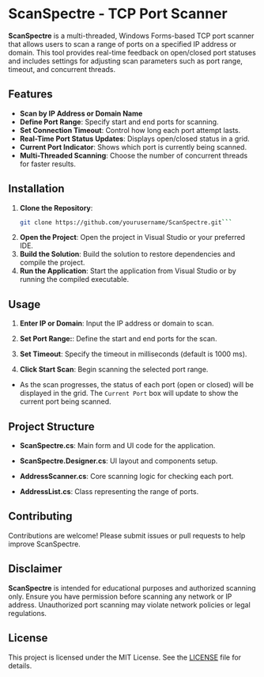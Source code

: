 # ScanSpectre - TCP Port Scanner

**ScanSpectre** is a multi-threaded, Windows Forms-based TCP port scanner that allows users to scan a range of ports on a specified IP address or domain. This tool provides real-time feedback on open/closed port statuses and includes settings for adjusting scan parameters such as port range, timeout, and concurrent threads.

## Features

- **Scan by IP Address or Domain Name**
- **Define Port Range**: Specify start and end ports for scanning.
- **Set Connection Timeout**: Control how long each port attempt lasts.
- **Real-Time Port Status Updates**: Displays open/closed status in a grid.
- **Current Port Indicator**: Shows which port is currently being scanned.
- **Multi-Threaded Scanning**: Choose the number of concurrent threads for faster results.

## Installation

1. **Clone the Repository**:
   ```bash
   git clone https://github.com/yourusername/ScanSpectre.git```
2. **Open the Project**: Open the project in Visual Studio or your preferred IDE.
3. **Build the Solution**: Build the solution to restore dependencies and compile the project.
4. **Run the Application**: Start the application from Visual Studio or by running the compiled executable.


## Usage
1. **Enter IP or Domain**: Input the IP address or domain to scan.
2. **Set Port Range:**:  Define the start and end ports for the scan.
3. **Set Timeout**:  Specify the timeout in milliseconds (default is 1000 ms).

4. **Click Start Scan**:  Begin scanning the selected port range.


- As the scan progresses, the status of each port (open or closed) will be displayed in the grid. The ```Current Port``` box will update to show the current port being scanned.

## Project Structure

- **ScanSpectre.cs**: Main form and UI code for the application.

- **ScanSpectre.Designer.cs**: UI layout and components setup.
- **AddressScanner.cs**: Core scanning logic for checking each port.
- **AddressList.cs**: Class representing the range of ports.

## Contributing
Contributions are welcome! Please submit issues or pull requests to help improve ScanSpectre.

## Disclaimer
**ScanSpectre** is intended for educational purposes and authorized scanning only. Ensure you have permission before scanning any network or IP address. Unauthorized port scanning may violate network policies or legal regulations.

## License

This project is licensed under the MIT License. See the [LICENSE](https://github.com/musman2002/ScanSpectre/blob/master/LICENSE.txt) file for details.
